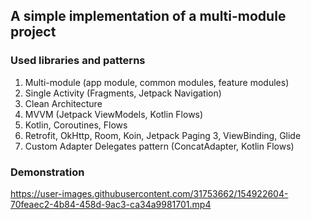 ## A simple implementation of a multi-module project

### Used libraries and patterns

1. Multi-module (app module, common modules, feature modules)
2. Single Activity (Fragments, Jetpack Navigation)
3. Clean Architecture
4. MVVM (Jetpack ViewModels, Kotlin Flows)
5. Kotlin, Coroutines, Flows
6. Retrofit, OkHttp, Room, Koin, Jetpack Paging 3, ViewBinding, Glide
7. Custom Adapter Delegates pattern (ConcatAdapter, Kotlin Flows)



### Demonstration
https://user-images.githubusercontent.com/31753662/154922604-70feaec2-4b84-458d-9ac3-ca34a9981701.mp4
